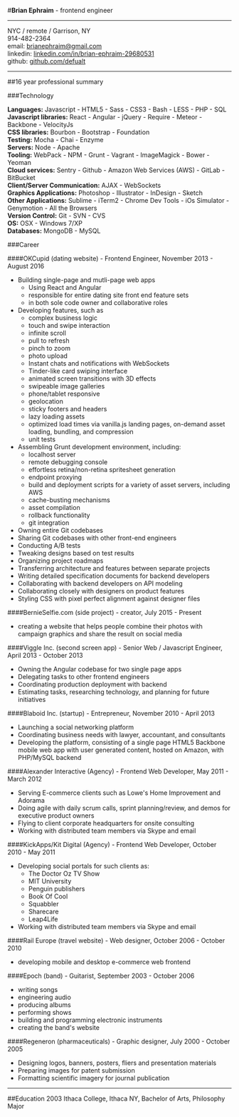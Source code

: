 #**Brian Ephraim** - frontend engineer

---

NYC / remote / Garrison, NY  
914-482-2364  
email: [brianephraim@gmail.com](mailto://brianephraim@gmail.com)  
linkedin: [linkedin.com/in/brian-ephraim-29680531](https://www.linkedin.com/in/brian-ephraim-29680531)  
github: [github.com/defualt](http://github.com/defualt)   


---

##16 year professional summary

###Technology

**Languages:** Javascript - HTML5 - Sass - CSS3 - Bash - LESS - PHP - SQL  
**Javascript libraries:** React - Angular - jQuery - Require - Meteor - Backbone - VelocityJs  
**CSS libraries:** Bourbon - Bootstrap - Foundation  
**Testing:** Mocha - Chai - Enzyme  
**Servers:** Node - Apache  
**Tooling:** WebPack - NPM - Grunt - Vagrant - ImageMagick - Bower - Yeoman  
**Cloud services:** Sentry - Github - Amazon Web Services (AWS) - GitLab - BitBucket  
**Client/Server Communication:** AJAX - WebSockets  
**Graphics Applications:** Photoshop - Illustrator - InDesign - Sketch  
**Other Applications:** Sublime - iTerm2 - Chrome Dev Tools - iOs Simulator - Genymotion - All the Browsers  
**Version Control:** Git - SVN - CVS  
**OS:** OSX - Windows 7/XP  
**Databases:** MongoDB - MySQL


###Career


####OKCupid (dating website) - Frontend Engineer, November 2013 - August 2016
- Building single-page and mutli-page web apps
	- Using React and Angular
	- responsible for entire dating site front end feature sets
	- in both sole code owner and collaborative roles
- Developing features, such as
	- complex business logic
	- touch and swipe interaction
	- infinite scroll
	- pull to refresh
	- pinch to zoom
	- photo upload
	- Instant chats and notifications with WebSockets
	- Tinder-like card swiping interface
	- animated screen transitions with 3D effects
	- swipeable image galleries
	- phone/tablet responsive
	- geolocation
	- sticky footers and headers
	- lazy loading assets
	- optimized load times via vanilla.js landing pages, on-demand asset loading, bundling, and compression
	- unit tests
- Assembling Grunt development environment, including:
	- localhost server
	- remote debugging console
	- effortless retina/non-retina spritesheet generation
	- endpoint proxying
	- build and deployment scripts for a variety of asset servers, including AWS
	- cache-busting mechanisms
	- asset compilation
	- rollback functionality
	- git integration
- Owning entire Git codebases
- Sharing Git codebases with other front-end engineers
- Conducting A/B tests
- Tweaking designs based on test results
- Organizing project roadmaps
- Transferring architecture and features between separate projects
- Writing detailed specification documents for backend developers
- Collaborating with backend developers on API modeling
- Collaborating closely with designers on product features
- Styling CSS with pixel perfect alignment against designer files

####BernieSelfie.com (side project) - creator, July 2015 - Present
- creating a website that helps people combine their photos with campaign graphics and share the result on social media

####Viggle Inc. (second screen app) - Senior Web / Javascript Engineer, April 2013 - October 2013
- Owning the Angular codebase for two single page apps
- Delegating tasks to other frontend engineers
- Coordinating production deployment with backend
- Estimating tasks, researching technology, and planning for future initiatives


####Blaboid Inc. (startup) - Entrepreneur, November 2010 - April 2013
- Launching a social networking platform
- Coordinating business needs with lawyer, accountant, and consultants
- Developing the platform, consisting of a single page HTML5 Backbone mobile web app with user generated content, hosted on Amazon, with PHP/MySQL backend


####Alexander Interactive (Agency) - Frontend Web Developer, May 2011 - March 2012
- Serving E-commerce clients such as Lowe's Home Improvement and Adorama
- Doing agile with daily scrum calls, sprint planning/review, and demos for executive product owners
- Flying to client corporate headquarters for onsite consulting
- Working with distributed team members via Skype and email


####KickApps/Kit Digital (Agency) - Frontend Web Developer, October 2010 - May 2011
- Developing social portals for such clients as:
	- The Doctor Oz TV Show
	- MIT University
	- Penguin publishers
	- Book Of Cool
	- Squabbler
	- Sharecare
	- Leap4Life
- Working with distributed team members via Skype and email


####Rail Europe (travel website) - Web designer, October 2006 - October 2010
- developing mobile and desktop e-commerce web frontend


####Epoch (band) - Guitarist, September 2003 - October 2006
- writing songs
- engineering audio
- producing albums
- performing shows
- building and programming electronic instruments
- creating the band's website 


####Regeneron (pharmaceuticals) - Graphic designer, July 2000 - October 2005
- Designing logos, banners, posters, fliers and presentation materials
- Preparing images for patent submission
- Formatting scientific imagery for journal publication


---

##Education
2003 Ithaca College, Ithaca NY, Bachelor of Arts, Philosophy Major 


